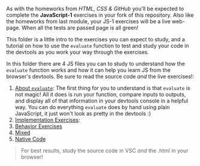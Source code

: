 As with the homeworks from _HTML, CSS & GitHub_ you'll be expected to complete the __JavaScript-1__ exercises in your fork of this repository.  Also like the homeworks from last module, your JS-1 exercises will be a live web-page.  When all the tests are passed page is all green!

This folder is a little intro to the exercises you can expect to study, and a tutorial on how to use the ```evaluate``` function to test and study your code in the devtools as you work your way through the exercises.

In this folder there are 4 JS files you can to study to understand how the ```evaluate``` function works and how it can help you learn JS from the browser's devtools.  Be sure to read the source code _and_ the live exercises!:
1. [About ```evaluate```](./about-evaluate.js):  The first thing for you to understand is that ```evaluate``` is not magic!  All it does is run your function, compare inputs to outputs, and display all of that information in your devtools console in a helpful way.  You can do everything ```evaluate``` does by hand using plain JavaScript, it just won't look as pretty in the devtools :)
1. [Implementation Exercises](./implementation.js):
1. [Behavior Exercises](./behavior.js)
1. [Mixed](./mixed.js)
1. [Native Code](./native-code.js)

> For best results, study the source code in VSC _and_ the .html in your browser!

